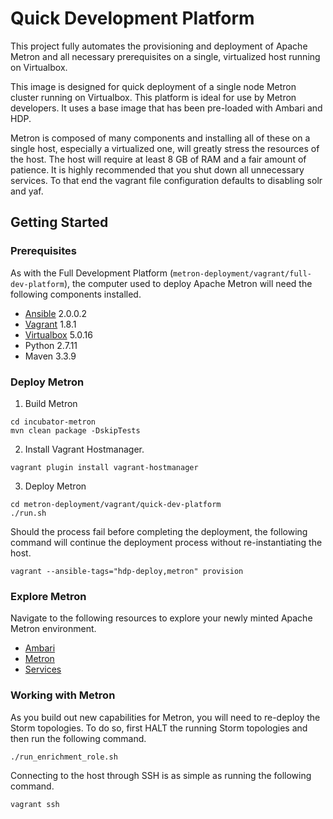 Quick Development Platform
==========================

This project fully automates the provisioning and deployment of Apache Metron and all necessary prerequisites on a single, virtualized host running on Virtualbox.  

This image is designed for quick deployment of a single node Metron cluster running on Virtualbox.  This platform is ideal for use by Metron developers.  It uses a base image that has been pre-loaded with Ambari and HDP.

Metron is composed of many components and installing all of these on a single host, especially a virtualized one, will greatly stress the resources of the host. The host will require at least 8 GB of RAM and a fair amount of patience. It is highly recommended that you shut down all unnecessary services.  To that end the vagrant file configuration defaults to disabling solr and yaf.

Getting Started
---------------

### Prerequisites

As with the Full Development Platform (`metron-deployment/vagrant/full-dev-platform`), the computer used to deploy Apache Metron will need the following components installed.

 - [Ansible](https://github.com/ansible/ansible) 2.0.0.2
 - [Vagrant](https://www.vagrantup.com) 1.8.1
 - [Virtualbox](virtualbox.org) 5.0.16
 - Python 2.7.11
 - Maven 3.3.9

### Deploy Metron

1. Build Metron

  ```
  cd incubator-metron
  mvn clean package -DskipTests
  ```

2. Install Vagrant Hostmanager.

  ```
  vagrant plugin install vagrant-hostmanager
  ```

3. Deploy Metron

  ```
  cd metron-deployment/vagrant/quick-dev-platform
  ./run.sh
  ```

  Should the process fail before completing the deployment, the following command will continue the deployment process without re-instantiating the host.

  ```
  vagrant --ansible-tags="hdp-deploy,metron" provision
  ```

### Explore Metron

Navigate to the following resources to explore your newly minted Apache Metron environment.

 - [Ambari](http://node1:8080)
 - [Metron](http://node1:5000)
 - [Services](http://node1:2812)

### Working with Metron

As you build out new capabilities for Metron, you will need to re-deploy the Storm topologies. To do so, first HALT the running Storm topologies and then run the following command.

```
./run_enrichment_role.sh
```

Connecting to the host through SSH is as simple as running the following command.

```
vagrant ssh
```
